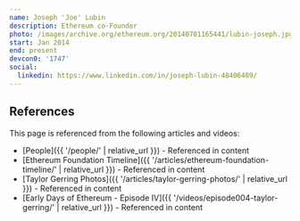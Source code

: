 ```yaml
---
name: Joseph 'Joe' Lubin
description: Ethereum co-Founder
photo: /images/archive.org/ethereum.org/20140701165441/lubin-joseph.jpg
start: Jan 2014
end: present
devcon0: '1747'
social:
  linkedin: https://www.linkedin.com/in/joseph-lubin-48406489/
---
```


## References

This page is referenced from the following articles and videos:

- [People]({{ '/people/' | relative_url }}) - Referenced in content
- [Ethereum Foundation Timeline]({{ '/articles/ethereum-foundation-timeline/' | relative_url }}) - Referenced in content
- [Taylor Gerring Photos]({{ '/articles/taylor-gerring-photos/' | relative_url }}) - Referenced in content
- [Early Days of Ethereum - Episode IV]({{ '/videos/episode004-taylor-gerring/' | relative_url }}) - Referenced in content
